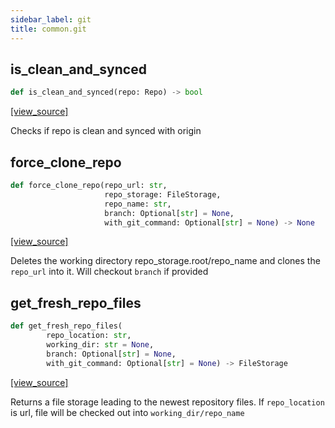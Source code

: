 ```yaml
---
sidebar_label: git
title: common.git
---
```


## is\_clean\_and\_synced

```python
def is_clean_and_synced(repo: Repo) -> bool
```

[[view_source]](https://github.com/dlt-hub/dlt/blob/f0690715274590fc4cacf1165e3661aaa7af1c15/dlt/common/git.py#L37)

Checks if repo is clean and synced with origin

## force\_clone\_repo

```python
def force_clone_repo(repo_url: str,
                     repo_storage: FileStorage,
                     repo_name: str,
                     branch: Optional[str] = None,
                     with_git_command: Optional[str] = None) -> None
```

[[view_source]](https://github.com/dlt-hub/dlt/blob/f0690715274590fc4cacf1165e3661aaa7af1c15/dlt/common/git.py#L93)

Deletes the working directory repo_storage.root/repo_name and clones the `repo_url` into it. Will checkout `branch` if provided

## get\_fresh\_repo\_files

```python
def get_fresh_repo_files(
        repo_location: str,
        working_dir: str = None,
        branch: Optional[str] = None,
        with_git_command: Optional[str] = None) -> FileStorage
```

[[view_source]](https://github.com/dlt-hub/dlt/blob/f0690715274590fc4cacf1165e3661aaa7af1c15/dlt/common/git.py#L118)

Returns a file storage leading to the newest repository files. If `repo_location` is url, file will be checked out into `working_dir/repo_name`

